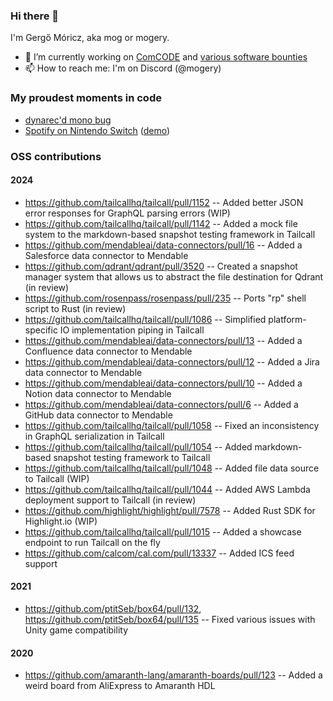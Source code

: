 ### Hi there 👋

I'm Gergő Móricz, aka mog or mogery.

- 🔭 I’m currently working on [ComCODE](https://comcode.org) and [various software bounties](https://algora.io/@/mogery)
- 📫 How to reach me: I'm on Discord (@mogery)

### My proudest moments in code
- [dynarec'd mono bug](https://github.com/ptitSeb/box64/issues/131#issuecomment-941178143)
- [Spotify on Nintendo Switch](https://github.com/mogery/90spot) ([demo](https://twitter.com/mo_geryy/status/1527326596247724033))

### OSS contributions
#### 2024
- https://github.com/tailcallhq/tailcall/pull/1152 -- Added better JSON error responses for GraphQL parsing errors (WIP)
- https://github.com/tailcallhq/tailcall/pull/1142 -- Added a mock file system to the markdown-based snapshot testing framework in Tailcall
- https://github.com/mendableai/data-connectors/pull/16 -- Added a Salesforce data connector to Mendable
- https://github.com/qdrant/qdrant/pull/3520 -- Created a snapshot manager system that allows us to abstract the file destination for Qdrant (in review)
- https://github.com/rosenpass/rosenpass/pull/235 -- Ports "rp" shell script to Rust (in review)
- https://github.com/tailcallhq/tailcall/pull/1086 -- Simplified platform-specific IO implementation piping in Tailcall
- https://github.com/mendableai/data-connectors/pull/13 -- Added a Confluence data connector to Mendable
- https://github.com/mendableai/data-connectors/pull/12 -- Added a Jira data connector to Mendable
- https://github.com/mendableai/data-connectors/pull/10 -- Added a Notion data connector to Mendable
- https://github.com/mendableai/data-connectors/pull/6 -- Added a GitHub data connector to Mendable
- https://github.com/tailcallhq/tailcall/pull/1058 -- Fixed an inconsistency in GraphQL serialization in Tailcall
- https://github.com/tailcallhq/tailcall/pull/1054 -- Added markdown-based snapshot testing framework to Tailcall
- https://github.com/tailcallhq/tailcall/pull/1048 -- Added file data source to Tailcall (WIP)
- https://github.com/tailcallhq/tailcall/pull/1044 -- Added AWS Lambda deployment support to Tailcall (in review)
- https://github.com/highlight/highlight/pull/7578 -- Added Rust SDK for Highlight.io (WIP)
- https://github.com/tailcallhq/tailcall/pull/1015 -- Added a showcase endpoint to run Tailcall on the fly
- https://github.com/calcom/cal.com/pull/13337 -- Added ICS feed support

#### 2021
- https://github.com/ptitSeb/box64/pull/132, https://github.com/ptitSeb/box64/pull/135 -- Fixed various issues with Unity game compatibility

#### 2020
- https://github.com/amaranth-lang/amaranth-boards/pull/123 -- Added a weird board from AliExpress to Amaranth HDL
